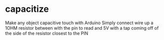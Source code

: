 capacitize
==========

Make any object capacitive touch with Arduino
Simply connect wire up a 1OHM resistor between with the pin to read and 5V with a tap coming off of the side of the resistor closest to the PIN
